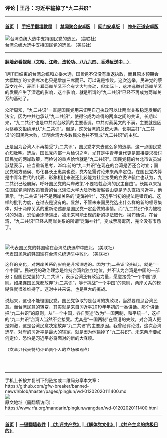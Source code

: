 ### 评论 | 王丹：习近平输掉了“九二共识”
------------------------

#### [首页](https://github.com/gfw-breaker/banned-news1/blob/master/README.md) &nbsp;&nbsp;|&nbsp;&nbsp; [手把手翻墙教程](https://github.com/gfw-breaker/guides/wiki) &nbsp;&nbsp;|&nbsp;&nbsp; [禁闻聚合安卓版](https://github.com/gfw-breaker/bn-android) &nbsp;&nbsp;|&nbsp;&nbsp; [网门安卓版](https://github.com/oGate2/oGate) &nbsp;&nbsp;|&nbsp;&nbsp; [神州正道安卓版](https://github.com/SzzdOgate/update) 



<div id="headerimg">
 <img alt="台湾总统大选中支持国民党的选民。（美联社）" src="https://www.rfa.org/mandarin/pinglun/wangdan/wd-01202020111400.html/AP_20011480735085.jpg/@@images/f579b696-1b35-4156-b033-604b12bed07a.jpeg" title="台湾总统大选中支持国民党的选民。（美联社）"/>
 <div id="headerimgcontents">
  <div id="headerimgcaption">
   <span>
    台湾总统大选中支持国民党的选民。（美联社）
   </span>
   <!-- zoomattribute -->
  </div>
  <!-- headerimgcaption -->
 </div>
 <!-- headerimagecontents -->
</div>

<hr/>


#### [翻墙必看视频（文昭、江峰、法轮功、八九六四、香港反送中...）](http://167.172.214.107/home.html)

<div id="storytext">
 <div>
  <div class="slot_header">
  </div>
 </div>
 <p>
  1月11日结束的台湾总统和立委大选，国民党不仅没有重返执政，而且原本预期会大幅增加的立委席次也只是增加三席而已，可以说是惨败。这次选举，民进党的蔡英文连任，表面上看两岸关系不会有太大的变动，但实际上，这次选举对两岸关系的发展产生了深远的影响，这个影响，就是所谓的“九二共识”已经不再成为两岸关系的基础了。
  <br/>
  <br/>
  众所周知，“九二共识”一直是国民党用来证明自己执政可以让两岸关系稳定发展的法宝，因为中共也承认“九二共识”，使得它成为难得的两岸之间的共识。长期以来，“九二共识”也是中共对台政策的主要基调。中共对蔡英文的不满，主要就是因为蔡英文拒绝承认“九二共识”。但是，这次台湾的总统大选，长期主打“九二共识”的国民党大败，证明台湾大多数民众也并不赞成“九二共识”的主张。
  <br/>
  <br/>
  正是因为台湾人不再接受“九二共识”，国民党才失去这么多的选票，这一点国民党心知肚明。选后，国民党内部一片检讨之声，尤其是中青年世代更是直接要求检讨国民党的两岸政策，而检讨的重点恰恰就是“九二共识”。国民党籍的台北市议员游淑慧表示，应当重新思考，28年前的“九二共识”在现在的台湾是否还合时宜；国民党地方诸侯、彰化县长王惠美也说，党内急需讨论未来两岸定位。在国民党内算是中青年世代的代表、形象相比来说还比较能为社会接受的立委许毓仁也认为，九二共识已经崩解，呼吁国民党的两岸政策“不要牺牲台湾的民主自由”。长期以来担任国民党两岸政策智囊的台北淡江大学大陆所教授赵春山更是矛头直指习近平，他表示，“九二共识”并不是两岸关系的“定海神针”，习近平当初的提法是错误的。这样的批判力度，在过去是没有的。显然，不管未来国民党选出什么样的新的领导集体，对于两岸关系的重新论述都是国民党一定会做的事情。而“九二共识”作为被检讨的对象，恐怕会逐渐淡出，被未来可能出现的新的提法取代。换句话说，在台湾，“九二共识”已经从两岸关系的所谓“定海神针”，变成票房毒药，完全没有市场了。
 </p>
 <p>
  <br/>
  <div class="image-inline captioned" style="width:1598px;">
   <div style="width:1598px;">
    <img alt="代表国民党的韩国瑜在台湾总统选举中败北。（美联社）" src="https://www.rfa.org/mandarin/pinglun/wangdan/wd-01202020111400.html/AP_20011475870124.jpg" title="代表国民党的韩国瑜在台湾总统选举中败北。（美联社）"/>
   </div>
   <div class="image-caption">
    <span style="width:1598px;">
     代表国民党的韩国瑜在台湾总统选举中败北。（美联社）
    </span>
    <span class="copyright">
    </span>
   </div>
  </div>
 </p>
 <p>
  这样的变化，对两岸关系的影响是非常深远的。因为“九二共识”的核心，就是“一个中国”。民进党的政治理念是维持台湾的独立地位，并不认为台湾是中国的一部分；但国民党坚持“九二共识”，表示台湾还有政治力量，愿意接受“一个中国”原则。如果连国民党都放弃“九二共识”，等于挑战“一个中国”的原则，两岸关系的模糊性就很难维持了。这对中共来说，也是巨大的挑战。
  <br/>
  <br/>
  说起来，这也不能怪国民党。国民党争取的是台湾的执政权，当然要顾忌台湾民意。而台湾民意的转变，其实就是来自习近平2019年年初的一番讲话。那个讲话把“九二共识”的原则，从“一个中国，各自表述”改为“一国两制，和平统一”，这样的“九二共识”台湾人当然不会接受。尤其是“一国两制”在香港的失败，对台湾人更是刺激，这是台湾民意决定放弃“九二共识”的主要原因。我曾经评论过，这次台湾选举，对岸的习近平是最大的输家，就是因为他输掉了“九二共识”。未来两岸要如何定位，恐怕是习近平必将面对的新的大麻烦。
  <br/>
  <br/>
  （文章只代表特约评论员个人的立场和观点）
  <br/>
  <br/>
  <br/>
  <br/>
 </p>
</div>

<hr/>
手机上长按并复制下列链接或二维码分享本文章：<br/>
https://github.com/gfw-breaker/banned-news1/blob/master/pages/pinglun/wd-01202020111400.md <br/>
<a href='https://github.com/gfw-breaker/banned-news1/blob/master/pages/pinglun/wd-01202020111400.md'><img src='https://github.com/gfw-breaker/banned-news1/blob/master/pages/pinglun/wd-01202020111400.md.png'/></a> <br/>
原文地址（需翻墙访问）：https://www.rfa.org/mandarin/pinglun/wangdan/wd-01202020111400.html


------------------------
#### [首页](https://github.com/gfw-breaker/banned-news1/blob/master/README.md) &nbsp;|&nbsp; [一键翻墙软件](https://github.com/gfw-breaker/nogfw/blob/master/README.md) &nbsp;| [《九评共产党》](https://github.com/gfw-breaker/9ping.md/blob/master/README.md#九评之一评共产党是什么) | [《解体党文化》](https://github.com/gfw-breaker/jtdwh.md/blob/master/README.md) | [《共产主义的终极目的》](https://github.com/gfw-breaker/gczydzjmd.md/blob/master/README.md)


<img src='http://gfw-breaker.win/banned-news/pages/pinglun/wd-01202020111400.md' width='0px' height='0px'/>
